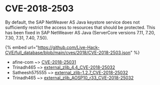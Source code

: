# CVE-2018-2503

By default, the SAP NetWeaver AS Java keystore service does not sufficiently restrict the access to resources that should be protected. This has been fixed in SAP NetWeaver AS Java (ServerCore versions 7.11, 7.20, 7.30, 7.31, 7.40, 7.50).

{% embed url="https://github.com/Live-Hack-CVE/full_database/blob/main/cves/2018/CVE-2018-2503.json" %}


* afine-com ~> [CVE-2018-25031](https://www.alice-snow.ru/2018/database/cve-2018-2503/cve-2018-25031-afine-com)
* Trinadh465 ~> [external_zlib_4.4_CVE-2018-25032](https://www.alice-snow.ru/2018/database/cve-2018-2503/external_zlib_4.4_cve-2018-25032-trinadh465)
* Satheesh575555 ~> [external_zlib-1.2.7_CVE-2018-25032](https://www.alice-snow.ru/2018/database/cve-2018-2503/external_zlib-1.2.7_cve-2018-25032-satheesh575555)
* Trinadh465 ~> [external_zlib_AOSP10_r33_CVE-2018-25032](https://www.alice-snow.ru/2018/database/cve-2018-2503/external_zlib_aosp10_r33_cve-2018-25032-trinadh465)